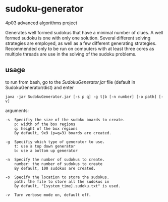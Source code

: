 sudoku-generator
================

4p03 advanced algorithms project

Generates well formed sudokus that have a minimal number of clues. A well formed sudoku is one with only one solution. Several different solving strategies are employed, as well as a few different generating strategies. Recommended only to be run on computers with at least three cores as multiple threads are use in the solving of the sudoku problems.

usage
-----
to run from bash, go to the *SudokuGenerator.jar* file (default in SudokuGenerator/dist) and enter

    java -jar SudokuGenerator.jar [-s p q] -g t|b [-n number] [-o path] [-v]

arguments:

    -s  Specifiy the size of the sudoku boards to create.
        p: width of the box regions
        q: height of the box regions
        By default, 9x9 (p=q=3) boards are created.
        
    -g  Specifiy which type of generator to use.
        t: use a top down generator
        b: use a bottom up generator
        
    -n  Specify the number of sudokus to create.
        number: the number of sudokus to create
        By default, 100 sudokus are created.
        
    -o  Specify the location to store the sudokus.
        path: the file to store all the sudokus in
        By default, "[system_time].sudoku.txt" is used.
        
    -v  Turn verbose mode on, default off.

